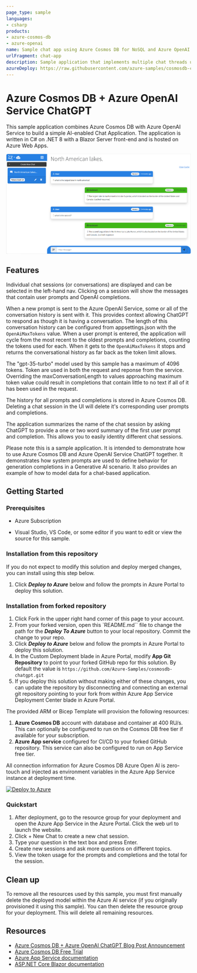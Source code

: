 ```yaml
---
page_type: sample
languages:
- csharp
products:
- azure-cosmos-db
- azure-openai
name: Sample chat app using Azure Cosmos DB for NoSQL and Azure OpenAI Service
urlFragment: chat-app
description: Sample application that implements multiple chat threads using the Azure OpenAI "gpt-35-turbo" model and Azure Cosmos DB for NoSQL for storage.
azureDeploy: https://raw.githubusercontent.com/azure-samples/cosmosdb-chatgpt/main/azuredeploy.json
---
```


# Azure Cosmos DB + Azure OpenAI Service ChatGPT

This sample application combines Azure Cosmos DB with Azure OpenAI Service to build a simple AI-enabled Chat Application. The application is written in C# on .NET 8 with a Blazor Server front-end and is hosted on Azure Web Apps.

![Cosmos DB + ChatGPT user interface](screenshot.png)

## Features

Individual chat sessions (or conversations) are displayed and can be selected in the left-hand nav. Clicking on a session will show the messages that contain user prompts and OpenAI completions. 

When a new prompt is sent to the Azure OpenAI Service, some or all of the conversation history is sent with it. This provides context allowing ChatGPT to respond as though it is having a conversation. The length of this conversation history can be configured from appsettings.json with the `OpenAiMaxTokens` value. When a user prompt is entered, the application will cycle from the most recent to the oldest prompts and completions, counting the tokens used for each. When it gets to the `OpenAiMaxTokens` it stops and returns the conversational history as far back as the token limit allows.

The "gpt-35-turbo" model used by this sample has a maximum of 4096 tokens. Token are used in both the request and reponse from the service. Overriding the maxConversationLength to values approaching maximum token value could result in completions that contain little to no text if all of it has been used in the request.

The history for all prompts and completions is stored in Azure Cosmos DB. Deleting a chat session in the UI will delete it's corresponding user prompts and completions.

The application summarizes the name of the chat session by asking ChatGPT to provide a one or two word summary of the first user prompt and completion. This allows you to easily identity different chat sessions.

Please note this is a sample application. It is intended to demonstrate how to use Azure Cosmos DB and Azure OpenAI Service ChatGPT together. It demonstrates how system prompts are used to define behavior for generation completions in a Generative AI scenario. It also provides an example of how to model data for a chat-based application.

## Getting Started

### Prerequisites

- Azure Subscription
<!-- - Subscription access to Azure OpenAI service. Start here to [Request Acces to Azure OpenAI Service](https://customervoice.microsoft.com/Pages/ResponsePage.aspx?id=v4j5cvGGr0GRqy180BHbR7en2Ais5pxKtso_Pz4b1_xUOFA5Qk1UWDRBMjg0WFhPMkIzTzhKQ1dWNyQlQCN0PWcu) -->
- Visual Studio, VS Code, or some editor if you want to edit or view the source for this sample.

### Installation from this repository

If you do not expect to modify this solution and deploy merged changes, you can install using this step below.

1. Click ***Deploy to Azure*** below and follow the prompts in Azure Portal to deploy this solution.

### Installation from forked repository

1. Click Fork in the upper right hand corner of this page to your account.
1. From your forked version, open this `README.md`` file to change the path for the ***Deploy To Azure*** button to your local repository. Commit the change to your repo.
1. Click ***Deploy to Azure*** below and follow the prompts in Azure Portal to deploy this solution.
1. In the Custom Deployment blade in Azure Portal, modify **App Git Repository** to point to your forked GitHub repo for this solution. By default the value is `https://github.com/Azure-Samples/cosmosdb-chatgpt.git`
1. If you deploy this solution without making either of these changes, you can update the repository by disconnecting and connecting an external git repository pointing to your fork from within Azure App Service Deployment Center blade in Azure Portal.


The provided ARM or Bicep Template will provision the following resources:

1. **Azure Cosmos DB** account with database and container at 400 RU/s. This can optionally be configured to run on the Cosmos DB free tier if available for your subscription.
1. **Azure App service** configured for CI/CD to your forked GitHub repository. This service can also be configured to run on App Service free tier.
<!-- 1. **Azure OpenAI** You must also specify a name for the deployment of the "gpt-35-turbo" model which is used by this application.

**Note:** You must have access to Azure Open AI service from your subscription before attempting to deploy this application. -->

All connection information for Azure Cosmos DB Azure Open AI is zero-touch and injected as environment variables in the Azure App Service instance at deployment time. 

[![Deploy to Azure](https://aka.ms/deploytoazurebutton)](https://portal.azure.com/#create/Microsoft.Template/uri/https%3A%2F%2Fraw.githubusercontent.com%2Fmichaelspinks%2Fcosmosdb-chatgpt%2Fmain%2Fazuredeploy.json)

<!-- **Note:** If you already have an Azure OpenAI account deployed and wish to use it with this application, use this template instead. You will be prompted to provide the name of the Azure OpenAI account, a key, and the name of the GPT 3.5 Turbo model used for completions.
[![Deploy to Azure](https://aka.ms/deploytoazurebutton)](https://portal.azure.com/#create/Microsoft.Template/uri/https%3A%2F%2Fraw.githubusercontent.com%2FAzure-Samples%2Fcosmosdb-chatgpt%2Fmain%2Fazuredeploy-no-aoai.json) -->


### Quickstart

1. After deployment, go to the resource group for your deployment and open the Azure App Service in the Azure Portal. Click the web url to launch the website.
1. Click + New Chat to create a new chat session.
1. Type your question in the text box and press Enter.
1. Create new sessions and ask more questions on different topics.
1. View the token usage for the prompts and completions and the total for the session.

## Clean up

To remove all the resources used by this sample, you must first manually delete the deployed model within the Azure AI service (if you originally provisioned it using this sample). You can then delete the resource group for your deployment. This will delete all remaining resources.

## Resources

- [Azure Cosmos DB + Azure OpenAI ChatGPT Blog Post Announcement](https://devblogs.microsoft.com/cosmosdb/chatgpt-azure-cosmos-db/)
- [Azure Cosmos DB Free Trial](https://aka.ms/TryCosmos)
- [Azure App Service documentation](https://learn.microsoft.com/azure/app-service/)
- [ASP.NET Core Blazor documentation](https://dotnet.microsoft.com/apps/aspnet/web-apps/blazor)
